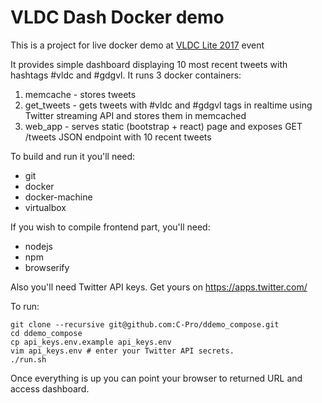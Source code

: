 # VLDC Dash Docker demo #

This is a project for live docker demo at [VLDC Lite 2017](https://vldc.org/vldc-lite-2017/) event

It provides simple dashboard displaying 10 most recent tweets with hashtags #vldc and #gdgvl.
It runs 3 docker containers:

1. memcache - stores tweets
2. get_tweets - gets tweets with #vldc and #gdgvl tags in realtime using Twitter streaming API and stores them in memcached
3. web_app - serves static (bootstrap + react) page and exposes GET /tweets JSON endpoint with 10 recent tweets

To build and run it you'll need:

* git
* docker
* docker-machine
* virtualbox

If you wish to compile frontend part, you'll need:

* nodejs
* npm
* browserify

Also you'll need Twitter API keys. Get yours on https://apps.twitter.com/

To run:

    git clone --recursive git@github.com:C-Pro/ddemo_compose.git
    cd ddemo_compose
    cp api_keys.env.example api_keys.env
    vim api_keys.env # enter your Twitter API secrets.
    ./run.sh

Once everything is up you can point your browser to returned URL and access dashboard.

